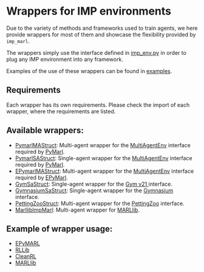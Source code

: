 # Wrappers for IMP environments

Due to the variety of methods and frameworks used to train agents, we here provide wrappers for most of them and showcase the flexibility provided by `imp_marl`.

The wrappers simply use the interface defined in [imp_env.py](../environments/imp_env.py) in order to plug any IMP environment into any framework.

Examples of the use of these wrappers can be found in [examples](examples).

## Requirements

Each wrapper has its own requirements. Please check the import of each wrapper, where the requirements are listed.

## Available wrappers:
- [PymarlMAStruct](pymarl_wrapper/pymarl_wrap_ma_struct.py): Multi-agent wrapper for the [MultiAgentEnv](pymarl_wrapper/MultiAgentEnv.py) interface required by [PyMarl](pymarl_wrapper/README.md).
- [PymarlSAStruct](pymarl_wrapper/pymarl_wrap_sa_struct.py): Single-agent wrapper for the [MultiAgentEnv](SingleAgentEnv.py) interface required by [PyMarl](pymarl_wrapper/README.md).
- [EPymarlMAStruct](epymarl_wrapper/epymarl_wrap_ma_struct.py): Multi-agent wrapper for the [MultiAgentEnv](pymarl_wrapper/MultiAgentEnv.py) interface required by [EPyMarl](https://github.com/uoe-agents/epymarl/tree/main).
- [GymSaStruct](gym/gym_wrap_sa_struct.py): Single-agent wrapper for the [Gym v21 ](https://gymnasium.farama.org/v0.27.1/content/migration-guide/) interface.
- [GymnasiumSaStruct](gymnasium/gymnasium_wrap_sa_struct.py): Single-agent wrapper for the [Gymnasium](https://gymnasium.farama.org/api/env/) interface.
- [PettingZooStruct](pettingzoo/pettingzoo_wrap_struct.py): Multi-agent wrapper for the [PettingZoo](https://pettingzoo.farama.org/) interface.
- [MarllibImpMarl](marllib/marllib_wrap_ma_struct.py): Multi-agent wrapper for [MARLlib](https://github.com/Replicable-MARL/MARLlib).

## Example of wrapper usage:
- [EPyMARL](examples/epymarl/)
- [RLLib](examples/rllib/)
- [CleanRL](examples/cleanrl/)
- [MARLlib](examples/marllib/)
